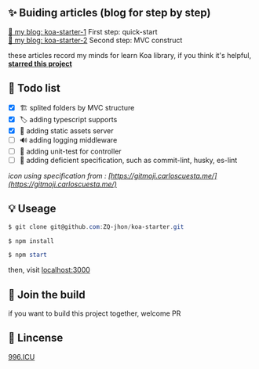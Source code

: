 ## :sparkles: Buiding articles (blog for step by step) 
[:pencil: my blog: koa-starter-1](https://zq-jhon.github.io/2019/05/14/koa-1/)
First step: quick-start
<br/>
[:pencil: my blog: koa-starter-2](https://zq-jhon.github.io/2019/05/16/koa-2/)
Second step: MVC construct


these articles record my minds for learn Koa library, if you think it's helpful, **[starred this project](https://github.com/ZQ-jhon/koa-starter)** 


## :bookmark: Todo list
- [x] :building_construction: splited folders by MVC structure
- [x] :label: adding typescript supports
- [x] :bento: adding static assets server
- [ ] :loud_sound: adding logging middleware
- [ ] :construction: adding unit-test for controller
- [ ] :checkered_flag: adding deficient specification, such as commit-lint, husky, es-lint

*icon using specification from : [https://gitmoji.carloscuesta.me/](https://gitmoji.carloscuesta.me/)*
## :bulb: Useage
```powershell
$ git clone git@github.com:ZQ-jhon/koa-starter.git

$ npm install

$ npm start
```
then, visit  [localhost:3000](localhost:3000)

## :busts_in_silhouette: Join the build
if you want to build this project together, welcome PR

## :beers: Lincense
[996.ICU](./LICENSE)